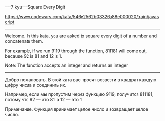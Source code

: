 ---7 kyu---Square Every Digit

https://www.codewars.com/kata/546e2562b03326a88e000020/train/javascript

---

Welcome. In this kata, you are asked to square every digit of a number and concatenate them.

For example, if we run 9119 through the function, 811181 will come out, because 92 is 81 and 12 is 1.

Note: The function accepts an integer and returns an integer

---

Добро пожаловать. В этой ката вас просят возвести в квадрат каждую цифру числа и соединить их.

Например, если мы пропустим через функцию 9119, получится 811181, потому что 92 — это 81, а 12 — это 1.

Примечание. Функция принимает целое число и возвращает целое число.

